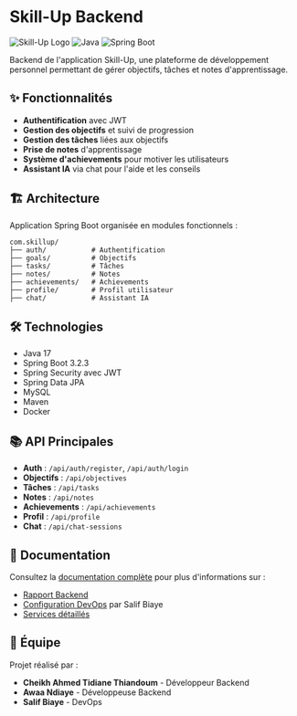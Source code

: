 # Skill-Up Backend

![Skill-Up Logo](https://img.shields.io/badge/Skill--Up-Backend-blue)
![Java](https://img.shields.io/badge/Java-17-orange)
![Spring Boot](https://img.shields.io/badge/Spring%20Boot-3.2.3-green)

Backend de l'application Skill-Up, une plateforme de développement personnel permettant de gérer objectifs, tâches et notes d'apprentissage.

## ✨ Fonctionnalités

- **Authentification** avec JWT
- **Gestion des objectifs** et suivi de progression
- **Gestion des tâches** liées aux objectifs
- **Prise de notes** d'apprentissage
- **Système d'achievements** pour motiver les utilisateurs
- **Assistant IA** via chat pour l'aide et les conseils

## 🏗 Architecture

Application Spring Boot organisée en modules fonctionnels :

```
com.skillup/
├── auth/           # Authentification
├── goals/          # Objectifs
├── tasks/          # Tâches
├── notes/          # Notes
├── achievements/   # Achievements
├── profile/        # Profil utilisateur
├── chat/           # Assistant IA
```

## 🛠 Technologies

- Java 17
- Spring Boot 3.2.3
- Spring Security avec JWT
- Spring Data JPA
- MySQL
- Maven
- Docker

## 📚 API Principales

- **Auth** : `/api/auth/register`, `/api/auth/login`
- **Objectifs** : `/api/objectives`
- **Tâches** : `/api/tasks`
- **Notes** : `/api/notes`
- **Achievements** : `/api/achievements`
- **Profil** : `/api/profile`
- **Chat** : `/api/chat-sessions`

## 📖 Documentation

Consultez la [documentation complète](docs/index.md) pour plus d'informations sur :
- [Rapport Backend](docs/rapport_backend.md)
- [Configuration DevOps](docs/rapport_devops.md) par Salif Biaye
- [Services détaillés](docs/services/)

## 👥 Équipe

Projet réalisé par :
- **Cheikh Ahmed Tidiane Thiandoum** - Développeur Backend
- **Awaa Ndiaye** - Développeuse Backend
- **Salif Biaye** - DevOps
